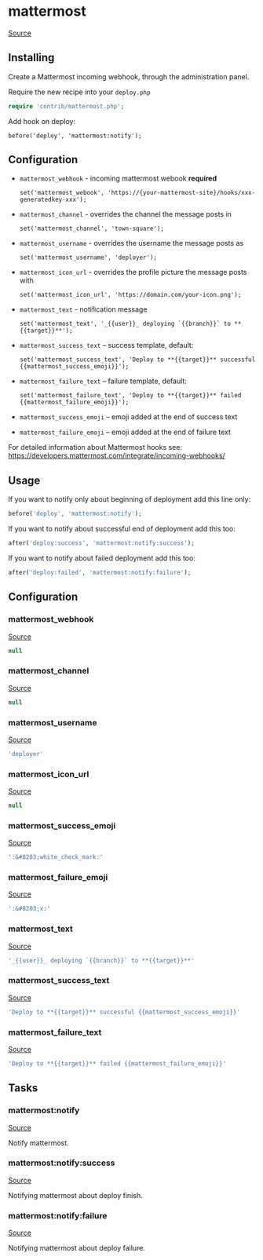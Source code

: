 <!-- DO NOT EDIT THIS FILE! -->
<!-- Instead edit contrib/mattermost.php -->
<!-- Then run bin/docgen -->

# mattermost

[Source](/contrib/mattermost.php)



## Installing

Create a Mattermost incoming webhook, through the administration panel.

Require the new recipe into your `deploy.php`

```php
require 'contrib/mattermost.php';
```

Add hook on deploy:

```
before('deploy', 'mattermost:notify');
```

## Configuration

 - `mattermost_webhook` - incoming mattermost webook **required**
   ```
   set('mattermost_webook', 'https://{your-mattermost-site}/hooks/xxx-generatedkey-xxx');
   ```

 - `mattermost_channel` - overrides the channel the message posts in
   ```
   set('mattermost_channel', 'town-square');
   ```

 - `mattermost_username` - overrides the username the message posts as
   ```
   set('mattermost_username', 'deployer');
   ```

 - `mattermost_icon_url` - overrides the profile picture the message posts with
   ```
   set('mattermost_icon_url', 'https://domain.com/your-icon.png');
   ```

 - `mattermost_text` - notification message
   ```
   set('mattermost_text', '_{{user}}_ deploying `{{branch}}` to **{{target}}**');
   ```

 - `mattermost_success_text` – success template, default:
   ```
   set('mattermost_success_text', 'Deploy to **{{target}}** successful {{mattermost_success_emoji}}');
   ```

 - `mattermost_failure_text` – failure template, default:
   ```
   set('mattermost_failure_text', 'Deploy to **{{target}}** failed {{mattermost_failure_emoji}}');
   ```

 - `mattermost_success_emoji` – emoji added at the end of success text
 - `mattermost_failure_emoji` – emoji added at the end of failure text

 For detailed information about Mattermost hooks see: https://developers.mattermost.com/integrate/incoming-webhooks/

## Usage

If you want to notify only about beginning of deployment add this line only:

```php
before('deploy', 'mattermost:notify');
```

If you want to notify about successful end of deployment add this too:

```php
after('deploy:success', 'mattermost:notify:success');
```

If you want to notify about failed deployment add this too:

```php
after('deploy:failed', 'mattermost:notify:failure');
```



## Configuration
### mattermost_webhook
[Source](https://github.com/deployphp/deployer/blob/master/contrib/mattermost.php#L86)



```php title="Default value"
null
```


### mattermost_channel
[Source](https://github.com/deployphp/deployer/blob/master/contrib/mattermost.php#L87)



```php title="Default value"
null
```


### mattermost_username
[Source](https://github.com/deployphp/deployer/blob/master/contrib/mattermost.php#L88)



```php title="Default value"
'deployer'
```


### mattermost_icon_url
[Source](https://github.com/deployphp/deployer/blob/master/contrib/mattermost.php#L89)



```php title="Default value"
null
```


### mattermost_success_emoji
[Source](https://github.com/deployphp/deployer/blob/master/contrib/mattermost.php#L91)



```php title="Default value"
':&#8203;white_check_mark:'
```


### mattermost_failure_emoji
[Source](https://github.com/deployphp/deployer/blob/master/contrib/mattermost.php#L92)



```php title="Default value"
':&#8203;x:'
```


### mattermost_text
[Source](https://github.com/deployphp/deployer/blob/master/contrib/mattermost.php#L94)



```php title="Default value"
'_{{user}}_ deploying `{{branch}}` to **{{target}}**'
```


### mattermost_success_text
[Source](https://github.com/deployphp/deployer/blob/master/contrib/mattermost.php#L95)



```php title="Default value"
'Deploy to **{{target}}** successful {{mattermost_success_emoji}}'
```


### mattermost_failure_text
[Source](https://github.com/deployphp/deployer/blob/master/contrib/mattermost.php#L96)



```php title="Default value"
'Deploy to **{{target}}** failed {{mattermost_failure_emoji}}'
```



## Tasks

### mattermost:notify
[Source](https://github.com/deployphp/deployer/blob/master/contrib/mattermost.php#L99)

Notify mattermost.




### mattermost:notify:success
[Source](https://github.com/deployphp/deployer/blob/master/contrib/mattermost.php#L120)

Notifying mattermost about deploy finish.




### mattermost:notify:failure
[Source](https://github.com/deployphp/deployer/blob/master/contrib/mattermost.php#L141)

Notifying mattermost about deploy failure.




